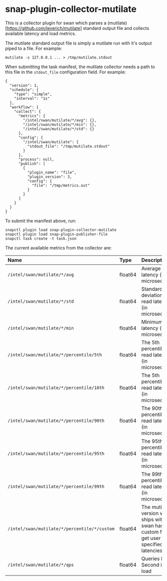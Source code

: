 # snap-plugin-collector-mutilate

This is a collector plugin for swan which parses a
(mutilate)[https://github.com/leverich/mutilate] standard output file and
collects available latency and load metrics.

The mutilate standard output file is simply a mutilate run with it's output
piped to a file. For example:

```
mutilate -s 127.0.0.1 ... > /tmp/mutilate.stdout
```

When submitting the task manifest, the mutilate collector needs a path to this
file in the `stdout_file` configuration field. For example:

```
{
  "version": 1,
  "schedule": {
    "type": "simple",
    "interval": "1s"
  },
  "workflow": {
    "collect": {
      "metrics": {
        "/intel/swan/mutilate/*/avg": {},
        "/intel/swan/mutilate/*/min": {},
        "/intel/swan/mutilate/*/std": {}
      },
      "config": {
        "/intel/swan/mutilate": {
          "stdout_file": "/tmp/mutilate.stdout"
        }
      },
      "process": null,
      "publish": [
        {
          "plugin_name": "file",
          "plugin_version": 3,
          "config": {
            "file": "/tmp/metrics.out"
          }
        }
      ]
    }
  }
}
```

To submit the manifest above, run:
```
snapctl plugin load snap-plugin-collector-mutilate
snapctl plugin load snap-plugin-publisher-file
snapctl task create -t task.json
```

The current available metrics from the collector are:

| Name  | Type  | Description | Example value |
| :---- | :---- | :---------- | :--- |
| `/intel/swan/mutilate/*/avg` | float64 | Average read latency (in microseconds) | 20.8us |
| `/intel/swan/mutilate/*/std` | float64 | Standard deviation for read latency (in microseconds) | 23.1us |
|`/intel/swan/mutilate/*/min` | float64 | Minimum read latency (in microseconds) | 11.9us |
|`/intel/swan/mutilate/*/percentile/5th`| float64 | The 5th percentile read latency (in microseconds) | 13.3us |
|`/intel/swan/mutilate/*/percentile/10th`| float64 | The 5th percentile read latency (in microseconds) | 13.4us |
|`/intel/swan/mutilate/*/percentile/90th`| float64 | The 90th percentile read latency (in microseconds) | 33.4us |
|`/intel/swan/mutilate/*/percentile/95th`| float64 | The 95th percentile read latency (in microseconds) | 43.1us |
|`/intel/swan/mutilate/*/percentile/99th`| float64 | The 99th percentile read latency (in microseconds) | 59.5us |
|`/intel/swan/mutilate/*/percentile/*/custom`| float64 | The mutilate version which ships with swan has a custom flag to get user specified read latencies | 1777.887805us |
|`/intel/swan/mutilate/*/qps`| float64 | Queries Per Second i.e. load | 4993.1 queries per second |
